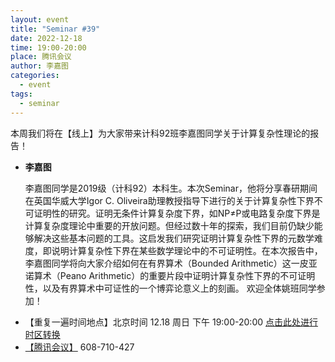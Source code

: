```yaml
---
layout: event
title: "Seminar #39"
date: 2022-12-18
time: 19:00-20:00
place: 腾讯会议
author: 李嘉图
categories:
  - event
tags:
  - seminar
---
```


本周我们将在【线上】为大家带来计科92班李嘉图同学关于计算复杂性理论的报告！

* **李嘉图**

   李嘉图同学是2019级（计科92）本科生。本次Seminar，他将分享春研期间在英国华威大学Igor C. Oliveira助理教授指导下进行的关于计算复杂性下界不可证明性的研究。证明无条件计算复杂度下界，如NP≠P或电路复杂度下界是计算复杂度理论中重要的开放问题。但经过数十年的探索，我们目前仍缺少能够解决这些基本问题的工具。这启发我们研究证明计算复杂性下界的元数学难度，即说明计算复杂性下界在某些数学理论中的不可证明性。在本次报告中，李嘉图同学将向大家介绍如何在有界算术（Bounded Arithmetic）这一皮亚诺算术（Peano Arithmetic）的重要片段中证明计算复杂性下界的不可证明性，以及有界算术中可证性的一个博弈论意义上的刻画。  欢迎全体姚班同学参加！
<!--more-->

* 【重复一遍时间地点】北京时间 12.18 周日 下午 19:00-20:00 [点击此处进行时区转换](https://www.timeanddate.com/worldclock/fixedtime.html?msg=%E3%80%90Yao+Class+Seminar+%2339%E3%80%91&iso=20221218T19&p1=33&ah=1)
* [【腾讯会议】](https://meeting.tencent.com/dm/JDh7CEjWk3go) 608-710-427